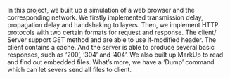 In this project, we built up a simulation of a web browser and the corresponding network. We firstly implemented transmission delay, propagation delay and handshaking to layers. Then, we implement HTTP protocols with two certain formats for request and response. The client/ Server support GET method and are able to use if-modified header. The client contains a cache. And the server is able to produce several basic responses, such as ‘200’, ‘304’ and ‘404’. We also built up MarkUp to read and find out embedded files. What’s more, we have a ‘Dump’ command which can let severs send all files to client.